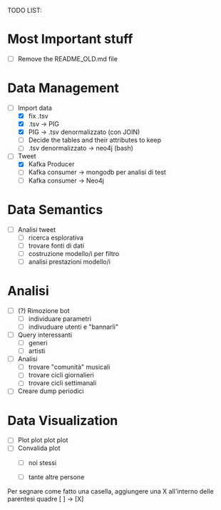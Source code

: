 TODO LIST:

# Most Important stuff

- [ ] Remove the README_OLD.md file

# Data Management
- [ ] Import data
  - [x] fix .tsv
  - [x] .tsv -> PIG
  - [x] PIG -> .tsv denormalizzato (con JOIN)
  - [ ] Decide the tables and their attributes to keep
  - [ ] .tsv denormalizzato -> neo4j (bash)
- [ ] Tweet
  - [x] Kafka Producer
  - [ ] Kafka consumer ->  mongodb per analisi di test
  - [ ] Kafka consumer -> Neo4j

# Data Semantics
- [ ] Analisi tweet
  - [ ] ricerca esplorativa
  - [ ] trovare fonti di dati
  - [ ] costruzione modello/i per filtro 
  - [ ] analisi prestazioni modello/i 

# Analisi
- [ ] (?) Rimozione bot
  - [ ] individuare parametri
  - [ ] indivuduare utenti e "bannarli"
- [ ] Query interessanti
  - [ ] generi
  - [ ] artisti
- [ ] Analisi
  - [ ] trovare "comunità" musicali
  - [ ] trovare cicli giornalieri
  - [ ] trovare cicli settimanali
- [ ] Creare dump periodici

# Data Visualization
- [ ] Plot plot plot plot
- [ ] Convalida plot
  - [ ] noi stessi
  - [ ] tante altre persone
  
  
Per segnare come fatto una casella, aggiungere una X all'interno delle parentesi quadre [ ] -> [X]
